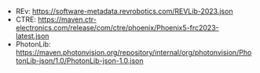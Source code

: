 * REv: https://software-metadata.revrobotics.com/REVLib-2023.json
* CTRE: https://maven.ctr-electronics.com/release/com/ctre/phoenix/Phoenix5-frc2023-latest.json
* PhotonLib: https://maven.photonvision.org/repository/internal/org/photonvision/PhotonLib-json/1.0/PhotonLib-json-1.0.json
